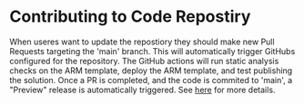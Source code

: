 # Contributing to Code Repostiry

When useres want to update the repostiory they should make new Pull Requests targeting the 'main' branch.
This will automatically trigger GitHubs configured for the repository.
The GitHub actions will run static analysis checks on the ARM template, deploy the ARM template, and test publishing the solution.
Once a PR is completed, and the code is commited to 'main', a "Preview" release is automatically triggered.
See [here](./RELEASE.md) for more details. 
